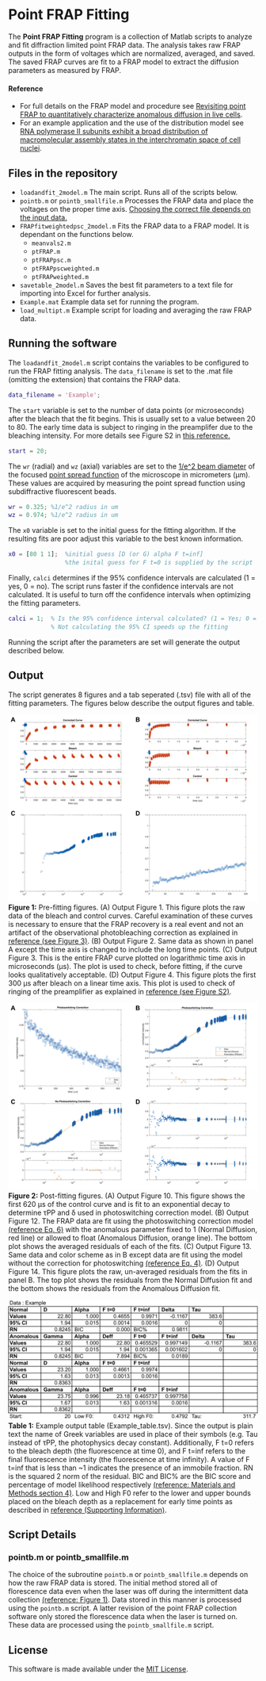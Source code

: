 # Point FRAP Fitting
The **Point FRAP Fitting** program is a collection of Matlab scripts to analyze and fit diffraction limited point FRAP data. The analysis takes raw FRAP outputs in the form of voltages which are normalized, averaged, and saved. The saved FRAP curves are fit to a FRAP model to extract the diffusion parameters as measured by FRAP. 

#### Reference
- For full details on the FRAP model and procedure see [Revisiting point FRAP to quantitatively characterize anomalous diffusion in live cells](https://doi.org/10.1021/jp310348s). 
- For an example application and the use of the distribution model see [RNA polymerase II subunits exhibit a broad distribution of macromolecular assembly states in the interchromatin space of cell nuclei](https://doi.org/10.1021/jp4082933).

## Files in the repository
- `loadandfit_2model.m` The main script. Runs all of the scripts below. 
- `pointb.m` or `pointb_smallfile.m` Processes the FRAP data and place the voltages on the proper time axis. [Choosing the correct file depends on the input data.](README.md#pointbm-or-pointb_smallfilem) 
- `FRAPfitweightedpsc_2model.m` Fits the FRAP data to a FRAP model. It is dependant on the functions below.  
    - `meanvals2.m`
    - `ptFRAP.m`
    - `ptFRAPpsc.m`
    - `ptFRAPpscweighted.m`
    - `ptFRAPweighted.m`
- `savetable_2model.m` Saves the best fit parameters to a text file for importing into Excel for further analysis. 
- `Example.mat` Example data set for running the program. 
- `load_multipt.m` Example script for loading and averaging the raw FRAP data. 

## Running the software
The `loadandfit_2model.m` script contains the variables to be configured to run the FRAP fitting analysis. The `data_filename` is set to the .mat file (omitting the extension) that contains the FRAP data. 

```matlab
data_filename = 'Example';
```

The `start` variable is set to the number of data points (or microseconds) after the bleach that the fit begins. This is usually set to a value between 20 to 80. The early time data is subject to ringing in the preamplifer due to the bleaching intensity. For more details see Figure S2 in [this reference.](https://doi.org/10.1021/jp310348s)

```matlab
start = 20;
```

The `wr` (radial) and `wz` (axial) variables are set to the [1/e^2 beam diameter](https://en.wikipedia.org/wiki/Beam_diameter#1.2Fe2_width) of the focused [point spread function](https://en.wikipedia.org/wiki/Point_spread_function) of the microscope in micrometers (μm). These values are acquired by measuring the point spread function using subdiffractive fluorescent beads. 

```matlab
wr = 0.325; %1/e^2 radius in um 
wz = 0.974; %1/e^2 radius in um 
```

The `x0` variable is set to the initial guess for the fitting algorithm. If the resulting fits are poor adjust this variable to the best known information. 

```matlab
x0 = [80 1 1];  %initial guess [D (or G) alpha F t=inf]  
                %the inital guess for F t=0 is supplied by the script
```

Finally, `calci` determines if the 95% confidence intervals are calculated (1 = yes, 0 = no). The script runs faster if the confidence intervals are not calculated. It is useful to turn off the confidence intervals when optimizing the fitting parameters. 

```matlab
calci = 1;  % Is the 95% confidence interval calculated? (1 = Yes; 0 = No)
            % Not calculating the 95% CI speeds up the fitting 
```

Running the script after the parameters are set will generate the output described below. 

## Output
The script generates 8 figures and a tab seperated (.tsv) file with all of the fitting parameters. The figures below describe the output figures and table. 

![Figure 1](Images/Fig1.png)
**Figure 1:**  Pre-fitting figures. (A) Output Figure 1. This figure plots the raw data of the bleach and control curves. Careful examination of these curves is necessary to ensure that the FRAP recovery is a real event and not an artifact of the observational photobleaching correction as explained in [reference (see Figure 3)](https://doi.org/10.1021/jp310348s). (B) Output Figure 2. Same data as shown in panel A except the time axis is changed to include the long time points. (C) Output Figure 3. This is the entire FRAP curve plotted on logarithmic time axis in microseconds (μs).  The plot is used to check, before fitting, if the curve looks qualitatively acceptable. (D) Output Figure 4. This figure plots the first 300 μs after bleach on a linear time axis. This plot is used to check of ringing of the preamplifier as explained in [reference (see Figure S2)](https://doi.org/10.1021/jp310348s).  

![Figure 2](Images/Fig2.png)
**Figure 2:** Post-fitting figures. (A) Output Figure 10. This figure shows the first 620 μs of the control curve and is fit to an exponential decay to determine τPP and δ used in photoswitching correction model. (B) Output Figure 12. The FRAP data are fit using the photoswitching correction model [(reference Eq. 6)](https://doi.org/10.1021/jp310348s) with the anomalous parameter fixed to 1 (Normal Diffusion, red line) or allowed to float (Anomalous Diffusion, orange line). The bottom plot shows the averaged residuals of each of the fits. (C) Output Figure 13. Same data and color scheme as in B except data are fit using  the model without the correction for photoswitching [(reference Eq. 4)](https://doi.org/10.1021/jp310348s). (D) Output Figure 14. This figure plots the raw, un-averaged residuals from the fits in panel B. The top plot shows the residuals from the Normal Diffusion fit and the bottom shows the residuals from the Anomalous Diffusion fit.

![Table 1](Images/Table1.png)
**Table 1:** Example output table (Example_table.tsv). Since the output is plain text the name of Greek variables are used in place of their symbols (e.g. Tau instead of τPP, the photophysics decay constant).  Additionally, F t=0 refers to the bleach depth (the fluorescence at time 0), and F t=inf refers to the final fluorescence intensity (the fluorescence at time infinity).  A value of F t=inf that is less than ~1 indicates the presence of an immobile fraction.  RN is the squared 2 norm of the residual.  BIC and BIC% are the BIC score and percentage of model likelihood respectively [(reference: Materials and Methods section 4)](https://doi.org/10.1021/jp310348s).  Low and High F0 refer to the lower and upper bounds placed on the bleach depth as a replacement for early time points as described in [reference (Supporting Information)](https://doi.org/10.1021/jp310348s). 

## Script Details
### pointb.m or pointb_smallfile.m
The choice of the subroutine `pointb.m` or `pointb_smallfile.m` depends on how the raw FRAP data is stored. The initial method stored all of florescence data even when the laser was off during the intermittent data collection [(reference: Figure 1)](https://doi.org/10.1021/jp310348s). Data stored in this manner is processed using the `pointb.m` script. A latter revision of the point FRAP collection software only stored the florescence data when the laser is turned on. These data are processed using the `pointb_smallfile.m` script.

## License
This software is made available under the [MIT License](LICENSE). 
